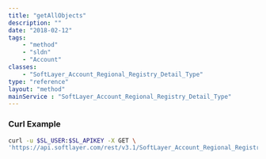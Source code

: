 ```yaml
---
title: "getAllObjects"
description: ""
date: "2018-02-12"
tags:
    - "method"
    - "sldn"
    - "Account"
classes:
    - "SoftLayer_Account_Regional_Registry_Detail_Type"
type: "reference"
layout: "method"
mainService : "SoftLayer_Account_Regional_Registry_Detail_Type"
---
```


### Curl Example
```bash
curl -u $SL_USER:$SL_APIKEY -X GET \
'https://api.softlayer.com/rest/v3.1/SoftLayer_Account_Regional_Registry_Detail_Type/getAllObjects'
```
